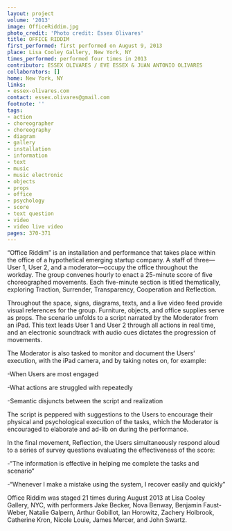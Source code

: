 ```yaml
---
layout: project
volume: '2013'
image: OfficeRiddim.jpg
photo_credit: 'Photo credit: Essex Olivares'
title: OFFICE RIDDIM
first_performed: first performed on August 9, 2013
place: Lisa Cooley Gallery, New York, NY
times_performed: performed four times in 2013
contributor: ESSEX OLIVARES / EVE ESSEX & JUAN ANTONIO OLIVARES
collaborators: []
home: New York, NY
links:
- essex-olivares.com
contact: essex.olivares@gmail.com
footnote: ''
tags:
- action
- choreographer
- choreography
- diagram
- gallery
- installation
- information
- text
- music
- music electronic
- objects
- props
- office
- psychology
- score
- text question
- video
- video live video
pages: 370-371
---
```


“Office Riddim” is an installation and performance that takes place within the office of a hypothetical emerging startup company. A staff of three—User 1, User 2, and a moderator—occupy the office throughout the workday. The group convenes hourly to enact a 25-minute score of five choreographed movements. Each five-minute section is titled thematically, exploring Traction, Surrender, Transparency, Cooperation and Reflection.

Throughout the space, signs, diagrams, texts, and a live video feed provide visual references for the group. Furniture, objects, and office supplies serve as props. The scenario unfolds to a script narrated by the Moderator from an iPad. This text leads User 1 and User 2 through all actions in real time, and an electronic soundtrack with audio cues dictates the progression of movements.

The Moderator is also tasked to monitor and document the Users’ execution, with the iPad camera, and by taking notes on, for example:

-When Users are most engaged

-What actions are struggled with repeatedly

-Semantic disjuncts between the script and realization

The script is peppered with suggestions to the Users to encourage their physical and psychological execution of the tasks, which the Moderator is encouraged to elaborate and ad-lib on during the performance.

In the final movement, Reflection, the Users simultaneously respond aloud to a series of survey questions evaluating the effectiveness of the score:

-“The information is effective in helping me complete the tasks and scenario“

-“Whenever I make a mistake using the system, I recover easily and quickly”

Office Riddim was staged 21 times during August 2013 at Lisa Cooley Gallery, NYC, with performers Jake Becker, Nova Benway, Benjamin Faust-Weber, Natalie Galpern, Arthur Gobillot, Ian Horowitz, Zachery Holbrook, Catherine Kron, Nicole Louie, James Mercer, and John Swartz.

